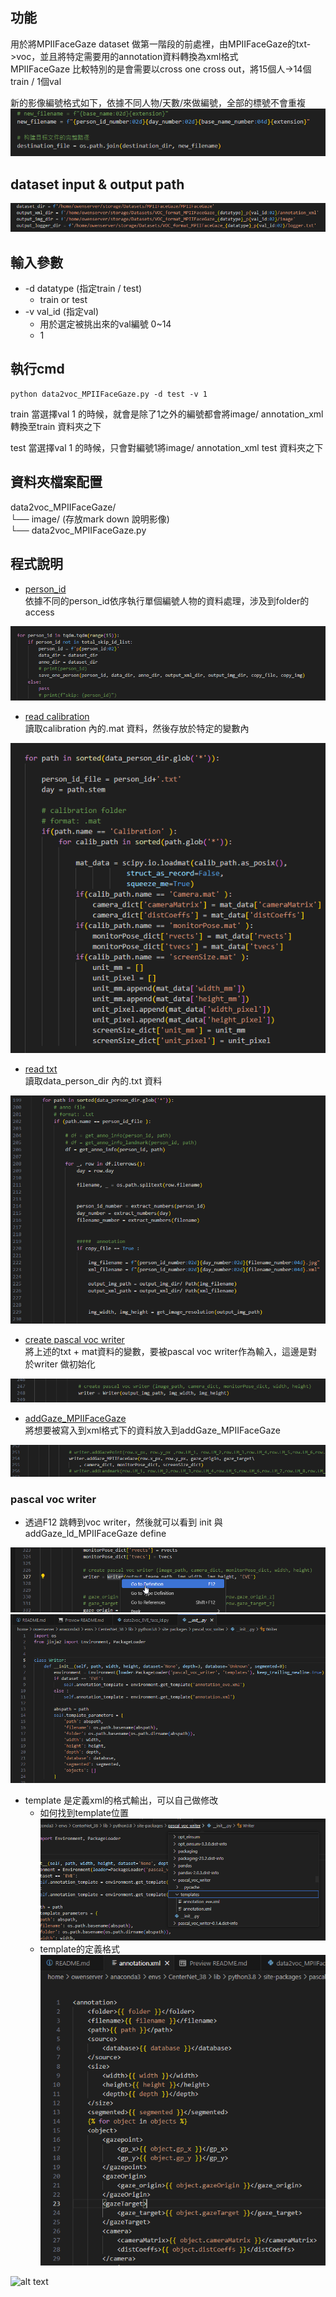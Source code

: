 功能
---
用於將MPIIFaceGaze dataset 做第一階段的前處裡，由MPIIFaceGaze的txt->voc，並且將特定需要用的annotation資料轉換為xml格式    
MPIIFaceGaze 比較特別的是會需要以cross one cross out，將15個人->14個train / 1個val


新的影像編號格式如下，依據不同人物/天數/來做編號，全部的標號不會重複  
<img src="images/image.png" alt="alt text"/>


dataset input & output path
---
<img src="images/image_path.png" alt="alt text" />


輸入參數
---
- -d datatype (指定train / test) 
  - train or test 
- -v val_id (指定val) 
  - 用於選定被挑出來的val編號  0~14
  - 1




執行cmd
---
```
python data2voc_MPIIFaceGaze.py -d test -v 1
```
train
當選擇val 1 的時候，就會是除了1之外的編號都會將image/ annotation_xml 轉換至train 資料夾之下

test
當選擇val 1 的時候，只會對編號1將image/ annotation_xml test 資料夾之下


資料夾檔案配置
---
data2voc_MPIIFaceGaze/  
└── image/ (存放mark down 說明影像)   
└── data2voc_MPIIFaceGaze.py   





程式說明
---
- [person_id](data2voc_MPIIFaceGaze.py#L348)  
依據不同的person_id依序執行單個編號人物的資料處理，涉及到folder的access   
<img src="images/person_id.png" alt="alt text" />  

- [read calibration](data2voc_MPIIFaceGaze.py#L167)  
讀取calibration 內的.mat 資料，然後存放於特定的變數內   
<img src="images/read_calibration.png" alt="alt text" />  

- [read txt](data2voc_MPIIFaceGaze.py#L199)  
讀取data_person_dir 內的.txt 資料 
<img src="images/read_txt.png" alt="alt text" />  

- [create pascal voc writer](data2voc_MPIIFaceGaze.py#L248)  
將上述的txt + mat資料的變數，要被pascal voc writer作為輸入，這邊是對於writer 做初始化  
<img src="images/voc_writer.png" alt="alt text" />  

- [addGaze_MPIIFaceGaze](data2voc_MPIIFaceGaze.py#L362)  
將想要被寫入到xml格式下的資料放入到addGaze_MPIIFaceGaze   
<img src="images/addGaze_MPIIFaceGaze.png" alt="alt text" />  



###  pascal voc writer  
- 透過F12 跳轉到voc writer，然後就可以看到 init 與 addGaze_ld_MPIIFaceGaze define
<img src="images/voc_writer_jump.png" alt="alt text" />   
<img src="images/voc_writer_1.png" alt="alt text" />  


- template 是定義xml的格式輸出，可以自己做修改  
  - 如何找到template位置  
    <img src="images/voc_writer_template_path.png" alt="alt text" />  
  - template的定義格式  
    <img src="images/voc_writer_template.png" alt="alt text" />  

![alt text](image.png)